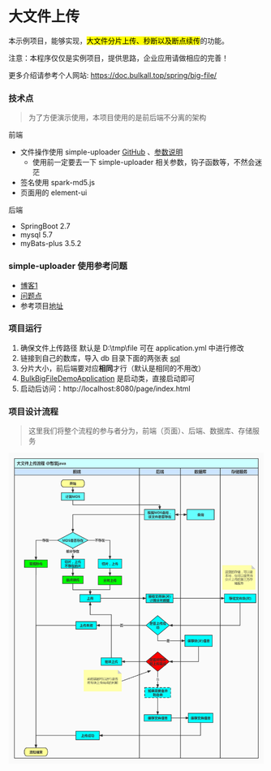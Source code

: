 # 大文件上传
本示例项目，能够实现，<mark>大文件分片上传、秒断以及断点续传</mark>的功能。

注意：本程序仅仅是实例项目，提供思路，企业应用请做相应的完善！

更多介绍请参考个人网站: <https://doc.bulkall.top/spring/big-file/>

### 技术点
> 为了方便演示使用，本项目使用的是前后端不分离的架构

前端

- 文件操作使用 simple-uploader [GitHub]( https://github.com/simple-uploader/vue-uploader) 、[参数说明](https://github.com/simple-uploader/Uploader/blob/develop/README_zh-CN.md)
    - 使用前一定要去一下 simple-uploader 相关参数，钩子函数等，不然会迷茫
- 签名使用 spark-md5.js
- 页面用的 element-ui

后端

- SpringBoot 2.7
- mysql 5.7
- myBats-plus 3.5.2

### simple-uploader 使用参考问题

- [博客1](https://www.cnblogs.com/xiahj/p/vue-simple-uploader.html)
- [问题点]( https://www.cnblogs.com/xiahj/p/15950975.html)
- 参考项目[地址](https://github.com/shady-xia/vue-uploader-solutions)

### 项目运行

1. 确保文件上传路径 默认是 D:\tmp\file 可在 application.yml 中进行修改
2. 链接到自己的数库，导入 db 目录下面的两张表 [sql](db/db.sql)
2. 分片大小，前后端要对应**相同**才行（默认是相同的不用改）
3. [BulkBigFileDemoApplication](src/main/java/top/bulk/big/BulkBigFileDemoApplication.java) 是启动类，直接启动即可
4. 启动后访问：http://localhost:8080/page/index.html

### 项目设计流程
> 这里我们将整个流程的参与者分为，前端（页面）、后端、数据库、存储服务

![](doc.img/img.jpg)